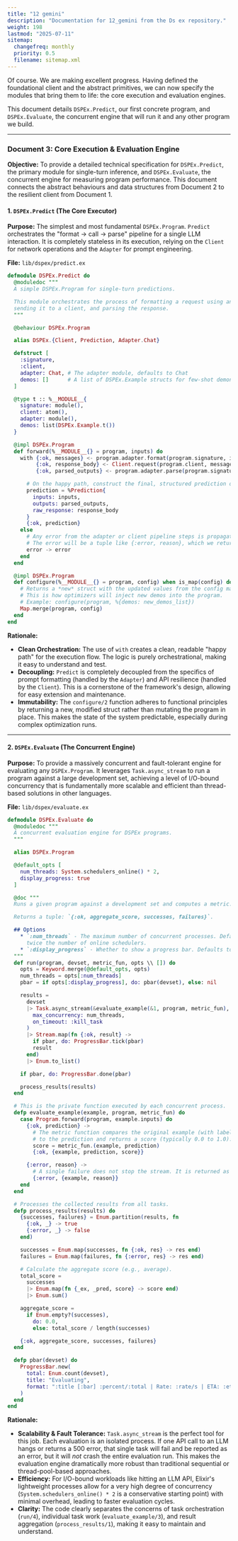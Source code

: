 ```yaml
---
title: "12 gemini"
description: "Documentation for 12_gemini from the Ds ex repository."
weight: 198
lastmod: "2025-07-11"
sitemap:
  changefreq: monthly
  priority: 0.5
  filename: sitemap.xml
---
```


Of course. We are making excellent progress. Having defined the foundational client and the abstract primitives, we can now specify the modules that bring them to life: the core execution and evaluation engines.

This document details `DSPEx.Predict`, our first concrete program, and `DSPEx.Evaluate`, the concurrent engine that will run it and any other program we build.

---

### **Document 3: Core Execution & Evaluation Engine**

**Objective:** To provide a detailed technical specification for `DSPEx.Predict`, the primary module for single-turn inference, and `DSPEx.Evaluate`, the concurrent engine for measuring program performance. This document connects the abstract behaviours and data structures from Document 2 to the resilient client from Document 1.

#### **1. `DSPEx.Predict` (The Core Executor)**

**Purpose:** The simplest and most fundamental `DSPEx.Program`. `Predict` orchestrates the "format -> call -> parse" pipeline for a single LLM interaction. It is completely stateless in its execution, relying on the `Client` for network operations and the `Adapter` for prompt engineering.

**File:** `lib/dspex/predict.ex`

```elixir
defmodule DSPEx.Predict do
  @moduledoc """
  A simple DSPEx.Program for single-turn predictions.

  This module orchestrates the process of formatting a request using an adapter,
  sending it to a client, and parsing the response.
  """

  @behaviour DSPEx.Program

  alias DSPEx.{Client, Prediction, Adapter.Chat}

  defstruct [
    :signature,
    :client,
    adapter: Chat, # The adapter module, defaults to Chat
    demos: []      # A list of DSPEx.Example structs for few-shot demonstrations
  ]

  @type t :: %__MODULE__{
    signature: module(),
    client: atom(),
    adapter: module(),
    demos: list(DSPEx.Example.t())
  }

  @impl DSPEx.Program
  def forward(%__MODULE__{} = program, inputs) do
    with {:ok, messages} <- program.adapter.format(program.signature, inputs, program.demos),
         {:ok, response_body} <- Client.request(program.client, messages),
         {:ok, parsed_outputs} <- program.adapter.parse(program.signature, response_body) do

      # On the happy path, construct the final, structured prediction object.
      prediction = %Prediction{
        inputs: inputs,
        outputs: parsed_outputs,
        raw_response: response_body
      }
      {:ok, prediction}
    else
      # Any error from the adapter or client pipeline steps is propagated.
      # The error will be a tuple like {:error, reason}, which we return directly.
      error -> error
    end
  end

  @impl DSPEx.Program
  def configure(%__MODULE__{} = program, config) when is_map(config) do
    # Returns a *new* struct with the updated values from the config map.
    # This is how optimizers will inject new demos into the program.
    # Example: configure(program, %{demos: new_demos_list})
    Map.merge(program, config)
  end
end
```
**Rationale:**
*   **Clean Orchestration:** The use of `with` creates a clean, readable "happy path" for the execution flow. The logic is purely orchestrational, making it easy to understand and test.
*   **Decoupling:** `Predict` is completely decoupled from the specifics of prompt formatting (handled by the `Adapter`) and API resilience (handled by the `Client`). This is a cornerstone of the framework's design, allowing for easy extension and maintenance.
*   **Immutability:** The `configure/2` function adheres to functional principles by returning a new, modified struct rather than mutating the program in place. This makes the state of the system predictable, especially during complex optimization runs.

---

#### **2. `DSPEx.Evaluate` (The Concurrent Engine)**

**Purpose:** To provide a massively concurrent and fault-tolerant engine for evaluating any `DSPEx.Program`. It leverages `Task.async_stream` to run a program against a large development set, achieving a level of I/O-bound concurrency that is fundamentally more scalable and efficient than thread-based solutions in other languages.

**File:** `lib/dspex/evaluate.ex`

```elixir
defmodule DSPEx.Evaluate do
  @moduledoc """
  A concurrent evaluation engine for DSPEx programs.
  """

  alias DSPEx.Program

  @default_opts [
    num_threads: System.schedulers_online() * 2,
    display_progress: true
  ]

  @doc """
  Runs a given program against a development set and computes a metric.

  Returns a tuple: `{:ok, aggregate_score, successes, failures}`.

  ## Options
    * `:num_threads` - The maximum number of concurrent processes. Defaults to
      twice the number of online schedulers.
    * `:display_progress` - Whether to show a progress bar. Defaults to `true`.
  """
  def run(program, devset, metric_fun, opts \\ []) do
    opts = Keyword.merge(@default_opts, opts)
    num_threads = opts[:num_threads]
    pbar = if opts[:display_progress], do: pbar(devset), else: nil

    results =
      devset
      |> Task.async_stream(&evaluate_example(&1, program, metric_fun),
        max_concurrency: num_threads,
        on_timeout: :kill_task
      )
      |> Stream.map(fn {:ok, result} ->
        if pbar, do: ProgressBar.tick(pbar)
        result
      end)
      |> Enum.to_list()

    if pbar, do: ProgressBar.done(pbar)

    process_results(results)
  end

  # This is the private function executed by each concurrent process.
  defp evaluate_example(example, program, metric_fun) do
    case Program.forward(program, example.inputs) do
      {:ok, prediction} ->
        # The metric function compares the original example (with labels)
        # to the prediction and returns a score (typically 0.0 to 1.0).
        score = metric_fun.(example, prediction)
        {:ok, {example, prediction, score}}

      {:error, reason} ->
        # A single failure does not stop the stream. It is returned as an error tuple.
        {:error, {example, reason}}
    end
  end

  # Processes the collected results from all tasks.
  defp process_results(results) do
    {successes, failures} = Enum.partition(results, fn
      {:ok, _} -> true
      {:error, _} -> false
    end)

    successes = Enum.map(successes, fn {:ok, res} -> res end)
    failures = Enum.map(failures, fn {:error, res} -> res end)

    # Calculate the aggregate score (e.g., average).
    total_score =
      successes
      |> Enum.map(fn {_ex, _pred, score} -> score end)
      |> Enum.sum()

    aggregate_score =
      if Enum.empty?(successes),
        do: 0.0,
        else: total_score / length(successes)

    {:ok, aggregate_score, successes, failures}
  end

  defp pbar(devset) do
    ProgressBar.new(
      total: Enum.count(devset),
      title: "Evaluating",
      format: ":title [:bar] :percent/:total | Rate: :rate/s | ETA: :eta"
    )
  end
end
```
**Rationale:**
*   **Scalability & Fault Tolerance:** `Task.async_stream` is the perfect tool for this job. Each evaluation is an isolated process. If one API call to an LLM hangs or returns a 500 error, that single task will fail and be reported as an error, but it will *not* crash the entire evaluation run. This makes the evaluation engine dramatically more robust than traditional sequential or thread-pool-based approaches.
*   **Efficiency:** For I/O-bound workloads like hitting an LLM API, Elixir's lightweight processes allow for a very high degree of concurrency (`System.schedulers_online() * 2` is a conservative starting point) with minimal overhead, leading to faster evaluation cycles.
*   **Clarity:** The code clearly separates the concerns of task orchestration (`run/4`), individual task work (`evaluate_example/3`), and result aggregation (`process_results/1`), making it easy to maintain and understand.